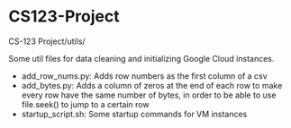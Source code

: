 # CS123-Project
CS-123 Project/utils/

Some util files for data cleaning and initializing Google Cloud instances. 

- add_row_nums.py: Adds row numbers as the first column of a csv
- add_bytes.py: Adds a column of zeros at the end of each row to make every row have the same number of bytes, in order to be able to use file.seek() to jump to a certain row
- startup_script.sh: Some startup commands for VM instances